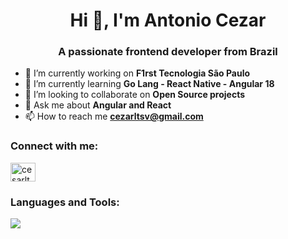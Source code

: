 <h1 align="center">Hi 👋, I'm Antonio Cezar</h1>
<h3 align="center">A passionate frontend developer from Brazil</h3>

- 🔭 I’m currently working on **F1rst Tecnologia São Paulo**
- 🌱 I’m currently learning **Go Lang - React Native - Angular 18**
- 👯 I’m looking to collaborate on **Open Source projects**
- 💬 Ask me about **Angular and React**
- 📫 How to reach me **cezarltsv@gmail.com**

<h3 align="left">Connect with me:</h3>
<p align="left">
<a href="https://linkedin.com/in/cesarltsv" target="blank"><img align="center" src="https://raw.githubusercontent.com/rahuldkjain/github-profile-readme-generator/master/src/images/icons/Social/linked-in-alt.svg" alt="cesarltsv" height="30" width="40" /></a>
</p>

<h3 align="left">Languages and Tools:</h3>
<p align="left">
  <a href="https://skillicons.dev">
    <img src="https://skillicons.dev/icons?i=angular,react,golang,nestjs,kubernetes,docker" />
  </a>
</p>


